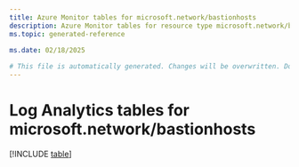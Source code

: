 ```yaml
---
title: Azure Monitor tables for microsoft.network/bastionhosts
description: Azure Monitor tables for resource type microsoft.network/bastionhosts
ms.topic: generated-reference
   
ms.date: 02/18/2025

# This file is automatically generated. Changes will be overwritten. Do not change this file directly.
---
```


# Log Analytics tables for microsoft.network/bastionhosts  

[!INCLUDE [table](~/reusable-content/ce-skilling/azure/includes/azure-monitor/reference/tables/microsoft-network_bastionhosts-include.md)]

